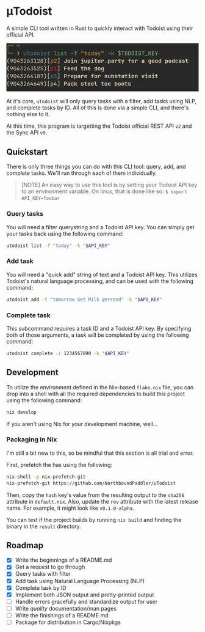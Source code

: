 # μTodoist

A simple CLI tool written in Rust to quickly interact with Todoist using their official API.

![uTodoist list screenshot example](screenshots/uTodoist_list_example.png)

At it's core, `utodoist` will only query tasks with a filter, add tasks using NLP, and complete tasks by ID. All of this is done via a simple CLI, and there's nothing else to it.

At this time, this program is targetting the Todoist official REST API `v2` and the Sync API `v9`.

## Quickstart

There is only three things you can do with this CLI tool: query, add, and complete tasks. We'll run through each of them individually.

> [NOTE]
> An easy way to use this tool is by setting your Todoist API key to an environment variable.
> On linux, that is done like so:
> `$ export API_KEY=foobar`

### Query tasks

You will need a filter querystring and a Todoist API key. You can simply get your tasks back using the following command:

```sh
utodoist list -f "today" -k "$API_KEY"
```

### Add task

You will need a "quick add" string of text and a Todoist API key. This utilizes Todoist's natural language processing, and can be used with the following command:

```sh
utodoist add -t "tomorrow Get Milk @errand" -k "$API_KEY"
```

### Complete task

This subcommand requires a task ID and a Todoist API key. By specifying both of those arguments, a task will be completed by using the following command:

```sh
utodoist complete -i 1234567890 -k "$API_KEY"
```

## Development

To utilize the environment defined in the Nix-based `flake.nix` file, you can drop into a shell with all the required dependencies to build this project using the following command:

```sh
nix develop 
```

If you aren't using Nix for your development machine, well...

### Packaging in Nix

I'm still a bit new to this, so be mindful that this section is all trial and error.

First, prefetch the has using the following:

```sh
nix-shell -p nix-prefetch-git
nix-prefetch-git https://github.com/NorthboundPaddler/uTodoist
```

Then, copy the `hash` key's value from the resulting output to the `sha256` attribute in `default.nix`. Also, update the `rev` attribute with the latest release name. For example, it might look like `v0.1.0-alpha`.

You can test if the project builds by running `nix build` and finding the binary in the `result` directory.

## Roadmap

- [x] Write the beginnings of a README.md
- [x] Get a request to go through
- [x] Query tasks with filter
- [x] Add task using Natural Language Processing (NLP)
- [x] Complete task by ID
- [x] Implement both JSON output and pretty-printed output
- [ ] Handle errors gracefully and standardize output for user
- [ ] Write *quality* documentation/man pages
- [ ] Write the finishings of a README.md
- [ ] Package for distribution in Cargo/Nixpkgs
